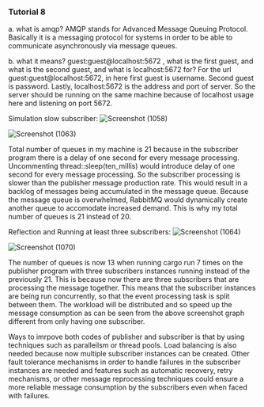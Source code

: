 ### Tutorial 8
a. what is amqp?
AMQP stands for Advanced Message Queuing Protocol. Basically it is a messaging protocol for systems in order to be able to communicate asynchronously via message queues. 

b. what it means? guest:guest@localhost:5672 , what is the first guest, and what is the second guest, and what is localhost:5672 for?
For the url guest:guest@localhost:5672, in here first guest is username. Second guest is password. Lastly, localhost:5672 is the address and port of server. So the server should be running on the same machine because of localhost usage here and listening on port 5672.

Simulation slow subscriber:
![Screenshot (1058)](https://github.com/samuelcodingjourney/tutorial8_subscriber/assets/94734973/80648374-16c2-41fb-995a-b79adebeda85)

![Screenshot (1063)](https://github.com/samuelcodingjourney/tutorial8_subscriber/assets/94734973/9b4ef94a-25da-4f8d-af5d-5b06239d784d)

Total number of queues in my machine is 21 because in the subscriber program there is a delay of one second for every message processing. Uncommenting thread::sleep(ten_millis) would introduce delay of one second for every message processing. So the subscriber processing is slower than the publisher message production rate. This would result in a backlog of messages being accumulated in the message queue. Because the message queue is overwhelmed, RabbitMQ would dynamically create another queue to accomodate increased demand. This is why my total number of queues is 21 instead of 20. 

Reflection and Running at least three subscribers:
![Screenshot (1064)](https://github.com/samuelcodingjourney/tutorial8_subscriber/assets/94734973/bb5c99d5-dde2-4081-a0bc-9cdf93815b8e)

![Screenshot (1070)](https://github.com/samuelcodingjourney/tutorial8_subscriber/assets/94734973/7dc93ab5-b2c9-454c-af05-89af522bb7e7)

The number of queues is now 13 when running cargo run 7 times on the publisher program with three subscribers instances running instead of the previously 21. This is because now there are three subscribers that are processing the message together. This means that the subscriber instances are being run concurrently, so that the event processing task is split between them. The workload will be distributed and so speed up the message consumption as can be seen from the above screenshot graph different from only having one subscriber. 

Ways to imrpove both codes of publisher and subscriber is that by using techniques such as paralleilsm or thread pools. Load balancing is also needed because now multiple subscriber instances can be created. Other fault tolerance mechanisms in order to handle failures in the subscriber instances are needed and features such as automatic recovery, retry mechanisms, or other message reprocessing techniques could ensure a more reliable message consumption by the subscribers even when faced with failures.

